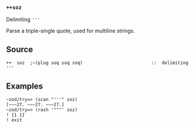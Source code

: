 ### `++soz`

Delimiting `'''`

Parse a triple-single quote, used for multiline strings.

Source
------

    ++  soz  ;~(plug soq soq soq)                          ::  delimiting '''

Examples
--------

    ~zod/try=> (scan "'''" soz)
    [~~~27. ~~~27. ~~~27.]
    ~zod/try=> (rash '"""' soz)
    ! {1 1}
    ! exit



